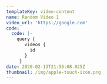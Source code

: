 ```yaml
---
templateKey: video-content
name: Random Video 1
video_url: 'https://google.com'
code:
  code: |-
    query {
       videos {
         id
       }
     }
date: 2020-02-13T21:56:08.025Z
thumbnail: /img/apple-touch-icon.png
---
```


